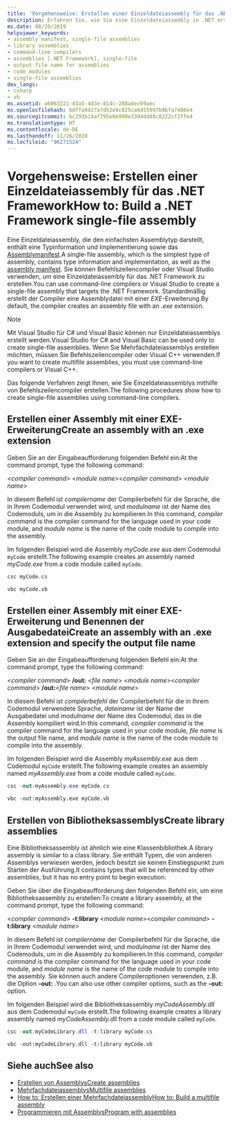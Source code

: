 ```yaml
---
title: 'Vorgehensweise: Erstellen einer Einzeldateiassembly für das .NET Framework'
description: Erfahren Sie, wie Sie eine Einzeldateiassembly in .NET erstellen. Dabei kann es sich um eine Bibliothek (.dll) für .NET oder eine ausführbare Datei (.exe) handeln.
ms.date: 08/20/2019
helpviewer_keywords:
- assembly manifest, single-file assemblies
- library assemblies
- command-line compilers
- assemblies [.NET Framework], single-file
- output file name for assemblies
- code modules
- single-file assemblies
dev_langs:
- csharp
- vb
ms.assetid: a6063221-43a5-4d3e-814c-288a4ec69aec
ms.openlocfilehash: bdffa9417a7d52e9c825ca6455997b9bfa7408e4
ms.sourcegitcommit: bc293b14af795e0e999e3304dd40c0222cf2ffe4
ms.translationtype: HT
ms.contentlocale: de-DE
ms.lasthandoff: 11/26/2020
ms.locfileid: "96271524"
---
```

# <a name="how-to-build-a-net-framework-single-file-assembly"></a><span data-ttu-id="0c7f7-104">Vorgehensweise: Erstellen einer Einzeldateiassembly für das .NET Framework</span><span class="sxs-lookup"><span data-stu-id="0c7f7-104">How to: Build a .NET Framework single-file assembly</span></span>

<span data-ttu-id="0c7f7-105">Eine Einzeldateiassembly, die den einfachsten Assemblytyp darstellt, enthält eine Typinformation und Implementierung sowie das [Assemblymanifest](../../standard/assembly/manifest.md).</span><span class="sxs-lookup"><span data-stu-id="0c7f7-105">A single-file assembly, which is the simplest type of assembly, contains type information and implementation, as well as the [assembly manifest](../../standard/assembly/manifest.md).</span></span> <span data-ttu-id="0c7f7-106">Sie können Befehlszeilencompiler oder Visual Studio verwenden, um eine Einzeldateiassembly für das .NET Framework zu erstellen.</span><span class="sxs-lookup"><span data-stu-id="0c7f7-106">You can use command-line compilers or Visual Studio to create a single-file assembly that targets the .NET Framework.</span></span> <span data-ttu-id="0c7f7-107">Standardmäßig erstellt der Compiler eine Assemblydatei mit einer *EXE*-Erweiterung.</span><span class="sxs-lookup"><span data-stu-id="0c7f7-107">By default, the compiler creates an assembly file with an *.exe* extension.</span></span>

> [!NOTE]
> <span data-ttu-id="0c7f7-108">Mit Visual Studio für C# und Visual Basic können nur Einzeldateiassemblys erstellt werden.</span><span class="sxs-lookup"><span data-stu-id="0c7f7-108">Visual Studio for C# and Visual Basic can be used only to create single-file assemblies.</span></span> <span data-ttu-id="0c7f7-109">Wenn Sie Mehrfachdateiassemblys erstellen möchten, müssen Sie Befehlszeilencompiler oder Visual C++ verwenden.</span><span class="sxs-lookup"><span data-stu-id="0c7f7-109">If you want to create multifile assemblies, you must use command-line compilers or Visual C++.</span></span>

<span data-ttu-id="0c7f7-110">Das folgende Verfahren zeigt Ihnen, wie Sie Einzeldateiassemblys mithilfe von Befehlszeilencompiler erstellen.</span><span class="sxs-lookup"><span data-stu-id="0c7f7-110">The following procedures show how to create single-file assemblies using command-line compilers.</span></span>

## <a name="create-an-assembly-with-an-exe-extension"></a><span data-ttu-id="0c7f7-111">Erstellen einer Assembly mit einer EXE-Erweiterung</span><span class="sxs-lookup"><span data-stu-id="0c7f7-111">Create an assembly with an .exe extension</span></span>

<span data-ttu-id="0c7f7-112">Geben Sie an der Eingabeaufforderung folgenden Befehl ein:</span><span class="sxs-lookup"><span data-stu-id="0c7f7-112">At the command prompt, type the following command:</span></span>

<span data-ttu-id="0c7f7-113">\<*compiler command*> \<*module name*></span><span class="sxs-lookup"><span data-stu-id="0c7f7-113">\<*compiler command*> \<*module name*></span></span>

<span data-ttu-id="0c7f7-114">In diesem Befehl ist *compilername* der Compilerbefehl für die Sprache, die in Ihrem Codemodul verwendet wird, und *modulname* ist der Name des Codemoduls, um in die Assembly zu kompilieren.</span><span class="sxs-lookup"><span data-stu-id="0c7f7-114">In this command, *compiler command* is the compiler command for the language used in your code module, and *module name* is the name of the code module to compile into the assembly.</span></span>

<span data-ttu-id="0c7f7-115">Im folgenden Beispiel wird die Assembly *myCode.exe* aus dem Codemodul `myCode` erstellt.</span><span class="sxs-lookup"><span data-stu-id="0c7f7-115">The following example creates an assembly named *myCode.exe* from a code module called `myCode`.</span></span>

```csharp
csc myCode.cs
```

```vb
vbc myCode.vb
```

## <a name="create-an-assembly-with-an-exe-extension-and-specify-the-output-file-name"></a><span data-ttu-id="0c7f7-116">Erstellen einer Assembly mit einer EXE-Erweiterung und Benennen der Ausgabedatei</span><span class="sxs-lookup"><span data-stu-id="0c7f7-116">Create an assembly with an .exe extension and specify the output file name</span></span>

<span data-ttu-id="0c7f7-117">Geben Sie an der Eingabeaufforderung folgenden Befehl ein:</span><span class="sxs-lookup"><span data-stu-id="0c7f7-117">At the command prompt, type the following command:</span></span>

<span data-ttu-id="0c7f7-118">\<*compiler command*> **/out:** \<*file name*> \<*module name*></span><span class="sxs-lookup"><span data-stu-id="0c7f7-118">\<*compiler command*> **/out:**\<*file name*> \<*module name*></span></span>

<span data-ttu-id="0c7f7-119">In diesem Befehl ist *compilerbefehl* der Compilerbefehl für die in Ihrem Codemodul verwendete Sprache, *dateiname* ist der Name der Ausgabedatei und *modulname* der Name des Codemodul, das in die Assembly kompiliert wird.</span><span class="sxs-lookup"><span data-stu-id="0c7f7-119">In this command, *compiler command* is the compiler command for the language used in your code module, *file name* is the output file name, and *module name* is the name of the code module to compile into the assembly.</span></span>

<span data-ttu-id="0c7f7-120">Im folgenden Beispiel wird die Assembly *myAssembly.exe* aus dem Codemodul `myCode` erstellt.</span><span class="sxs-lookup"><span data-stu-id="0c7f7-120">The following example creates an assembly named *myAssembly.exe* from a code module called `myCode`.</span></span>

```csharp
csc -out:myAssembly.exe myCode.cs
```

```vb
vbc -out:myAssembly.exe myCode.vb
```

## <a name="create-library-assemblies"></a><span data-ttu-id="0c7f7-121">Erstellen von Bibliotheksassemblys</span><span class="sxs-lookup"><span data-stu-id="0c7f7-121">Create library assemblies</span></span>

 <span data-ttu-id="0c7f7-122">Eine Bibliotheksassembly ist ähnlich wie eine Klassenbibliothek.</span><span class="sxs-lookup"><span data-stu-id="0c7f7-122">A library assembly is similar to a class library.</span></span> <span data-ttu-id="0c7f7-123">Sie enthält Typen, die von anderen Assemblys verwiesen werden, jedoch besitzt sie keinen Einstiegspunkt zum Starten der Ausführung.</span><span class="sxs-lookup"><span data-stu-id="0c7f7-123">It contains types that will be referenced by other assemblies, but it has no entry point to begin execution.</span></span>

<span data-ttu-id="0c7f7-124">Geben Sie über die Eingabeaufforderung den folgenden Befehl ein, um eine Bibliotheksassembly zu erstellen:</span><span class="sxs-lookup"><span data-stu-id="0c7f7-124">To create a library assembly, at the command prompt, type the following command:</span></span>

<span data-ttu-id="0c7f7-125">\<*compiler command*> **-t:library** \<*module name*></span><span class="sxs-lookup"><span data-stu-id="0c7f7-125">\<*compiler command*> **-t:library** \<*module name*></span></span>

<span data-ttu-id="0c7f7-126">In diesem Befehl ist *compilername* der Compilerbefehl für die Sprache, die in Ihrem Codemodul verwendet wird, und *modulname* ist der Name des Codemoduls, um in die Assembly zu kompilieren.</span><span class="sxs-lookup"><span data-stu-id="0c7f7-126">In this command, *compiler command* is the compiler command for the language used in your code module, and *module name* is the name of the code module to compile into the assembly.</span></span> <span data-ttu-id="0c7f7-127">Sie können auch andere Compileroptionen verwenden, z.B. die Option **-out:** .</span><span class="sxs-lookup"><span data-stu-id="0c7f7-127">You can also use other compiler options, such as the **-out:** option.</span></span>

<span data-ttu-id="0c7f7-128">Im folgenden Beispiel wird die Bibliotheksassembly *myCodeAssembly.dll* aus dem Codemodul `myCode` erstellt.</span><span class="sxs-lookup"><span data-stu-id="0c7f7-128">The following example creates a library assembly named *myCodeAssembly.dll* from a code module called `myCode`.</span></span>

```csharp
csc -out:myCodeLibrary.dll -t:library myCode.cs
```

```vb
vbc -out:myCodeLibrary.dll -t:library myCode.vb
```

## <a name="see-also"></a><span data-ttu-id="0c7f7-129">Siehe auch</span><span class="sxs-lookup"><span data-stu-id="0c7f7-129">See also</span></span>

- [<span data-ttu-id="0c7f7-130">Erstellen von Assemblys</span><span class="sxs-lookup"><span data-stu-id="0c7f7-130">Create assemblies</span></span>](../../standard/assembly/create.md)
- [<span data-ttu-id="0c7f7-131">Mehrfachdateiassemblys</span><span class="sxs-lookup"><span data-stu-id="0c7f7-131">Multifile assemblies</span></span>](multifile-assemblies.md)
- [<span data-ttu-id="0c7f7-132">How to: Erstellen einer Mehrfachdateiassembly</span><span class="sxs-lookup"><span data-stu-id="0c7f7-132">How to: Build a multifile assembly</span></span>](build-multifile-assembly.md)
- [<span data-ttu-id="0c7f7-133">Programmieren mit Assemblys</span><span class="sxs-lookup"><span data-stu-id="0c7f7-133">Program with assemblies</span></span>](../../standard/assembly/index.md)
